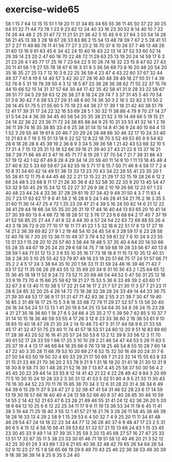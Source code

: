 # exercise-wide65
58
1
15
7
64
13
15
15
51
1
19
20
11
31
34
85
34
65
55
36
11
45
50
37
22
30
25
64
51
32
71
44
73
78
1
23
9
23
82
12
24
40
33
16
23
30
52
8
14
40
10
7
22
74
26
44
48
2
25
31
47
72
11
21
51
21
36
42
5
10
45
9
6
27
64
3
53
54
14
28
56
21
45
13
38
3
28
18
67
26
33
83
86
2
15
54
13
48
78
39
7
67
2
5
28
41
51
27
2
27
11
49
86
78
11
41
56
77
27
3
23
2
18
70
37
6
10
26
57
7
46
13
48
26
31
60
13
16
9
61
63
45
6
34
42
24
10
40
16
43
22
13
14
37
52
53
60
52
14
29
39
14
23
20
2
47
60
18
70
22
48
72
11
29
63
25
13
19
20
24
14
59
17
6
3
21
23
26
4
1
45
77
17
25
16
7
23
64
22
5
10
26
74
18
32
23
15
8
47
62
27
43
20
11
41
58
1
9
27
55
78
18
67
6
16
3
31
9
3
36
56
69
73
8
16
20
48
20
54
20
35
16
35
27
25
13
7
12
10
3
6
22
25
36
59
4
23
47
4
43
22
60
37
67
32
44
49
37
7
61
8
19
6
14
40
57
3
42
30
27
28
16
40
48
39
49
18
27
55
51
1
4
36
52
76
8
5
31
19
78
39
50
4
3
12
18
5
87
23
36
28
36
38
62
71
55
22
37
15
76
44
10
66
52
15
14
31
37
57
64
30
44
17
42
35
42
58
41
31
9
28
33
22
58
67
38
51
77
34
5
29
59
63
12
26
38
27
8
18
24
29
74
7
3
37
31
45
5
40
70
54
51
3
6
30
42
7
6
39
53
27
29
31
48
6
60
74
36
30
3
2
16
5
32
82
2
51
50
2
26
14
45
51
75
5
21
55
60
5
75
19
23
44
36
27
17
39
1
18
21
42
40
38
51
79
12
41
17
39
31
17
24
22
32
16
53
69
28
5
1
30
32
11
38
86
4
79
9
70
27
14
27
31
5
54
24
4
36
39
34
45
40
56
54
20
35
38
21
52
3
19
14
49
66
5
19
15
21
24
14
32
36
22
23
36
71
72
24
36
85
88
84
9
25
10
31
33
53
41
32
14
1
2
19
36
11
39
74
16
35
38
85
33
4
6
25
38
31
14
10
14
8
41
36
9
24
40
10
64
4
13
1
52
3
29
55
46
19
61
6
20
46
7
20
29
24
28
48
66
30
46
32
17
10
24
33
40
12
21
83
6
7
19
5
15
51
13
18
6
22
52
12
8
22
18
70
3
52
49
53
85
9
9
54
83
28
6
18
26
28
8
45
39
19
2
36
8
9
3
34
5
39
36
58
1
21
42
43
53
68
32
10
5
77
21
4
7
15
13
25
31
13
18
52
66
39
16
21
39
40
27
43
21
22
8
13
37
16
21
38
7
39
71
66
46
41
3
47
16
45
71
77
8
19
26
1
37
70
54
7
21
7
39
31
86
43
57
19
12
42
1
62
67
49
8
28
4
29
34
14
20
59
40
11
14
9
10
1
11
13
18
45
48
4
27
40
8
32
5
33
69
59
67
24
62
55
16
5
71
17
8
15
7
50
71
46
8
4
58
17
7
2
4
10
8
31
34
60
42
14
49
51
38
13
33
13
23
70
43
34
22
26
55
41
23
35
20
1
55
38
81
12
11
75
6
44
45
46
32
2
21
13
15
22
21
29
17
32
15
19
28
26
6
12
2
68
24
48
5
23
68
8
11
17
21
26
30
36
8
42
52
58
30
22
20
9
20
13
45
54
47
53
32
9
50
45
29
15
24
12
15
22
27
37
26
9
38
2
10
19
26
66
12
22
67
1
23
40
48
23
44
24
4
33
36
37
28
29
61
19
37
34
42
9
49
31
50
4
3
7
11
83
4
20
7
23
17
62
62
17
9
6
41
58
2
16
28
8
5
24
1
46
28
41
54
21
76
2
18
3
35
5
31
60
11
36
14
47
25
4
72
1
25
23
29
47
21
4
39
5
16
24
50
82
14
6
21
12
22
36
41
29
44
18
66
34
55
35
20
26
31
19
17
44
16
40
44
13
63
65
20
10
41
14
27
30
39
60
13
6
4
68
72
18
18
28
51
12
3
76
17
23
6
6
68
64
2
17
40
7
37
19
41
52
56
85
25
27
44
7
41
8
32
4
44
30
4
57
24
54
22
63
72
69
88
55
26
4
43
3
18
36
72
9
20
77
10
17
16
11
77
41
23
1
5
32
18
6
22
51
17
8
13
17
27
19
14
21
2
36
39
69
82
27
9
1
2
19
46
54
10
24
45
54
6
3
28
59
17
6
23
28
58
12
40
78
16
7
20
20
13
38
11
10
49
37
3
79
4
52
59
61
32
7
6
10
24
9
23
55
13
31
33
1
15
28
20
10
25
57
60
3
56
44
19
48
5
37
35
40
4
64
20
14
50
66
55
28
35
44
67
19
25
24
20
29
6
58
14
75
7
18
59
68
19
28
33
56
67
40
13
8
28
59
1
44
71
51
12
13
2
3
6
55
10
35
16
17
73
18
18
6
11
15
13
10
35
12
40
51
58
2
28
30
3
10
25
55
42
53
79
87
49
18
23
19
20
51
68
75
17
24
51
57
66
71
35
2
2
4
5
17
24
3
38
64
35
10
20
1
58
33
11
31
59
24
46
16
39
46
71
42
7
63
17
52
11
35
56
26
29
43
55
12
35
69
20
34
9
31
10
30
43
2
1
25
64
65
12
15
36
45
18
19
11
52
9
24
72
73
52
11
20
69
46
54
44
52
5
47
50
31
25
12
18
33
9
19
73
70
4
15
66
25
58
62
19
21
27
15
53
5
36
8
33
49
39
2
43
60
17
32
67
3
8
13
40
11
10
38
5
17
32
21
54
16
17
2
21
7
57
21
30
11
3
57
7
21
23
11
28
6
24
85
32
20
25
4
26
14
72
73
18
38
32
38
28
24
33
49
14
44
33
36
75
21
39
30
48
53
17
36
9
17
51
21
47
71
42
83
36
2
55
3
21
38
7
30
47
19
40
16
85
2
31
49
16
17
25
15
5
3
8
18
33
68
72
79
11
29
27
52
57
5
13
56
20
40
26
18
34
54
24
51
13
13
1
41
20
19
6
54
25
13
54
64
35
54
8
26
24
15
23
28
4
21
27
35
18
36
60
1
18
27
6
5
24
66
4
25
35
2
17
5
39
59
7
62
85
5
10
37
7
31
14
10
15
18
36
46
59
33
55
4
17
28
3
12
8
23
33
36
60
2
16
36
53
61
9
10
18
65
10
40
18
47
28
21
30
24
2
14
10
46
73
47
5
31
17
44
58
9
6
21
33
58
45
17
41
32
47
51
75
23
40
11
74
41
57
18
53
51
24
80
12
20
9
51
16
83
89
60
17
28
36
43
20
52
16
16
41
20
57
24
50
53
6
13
2
12
39
8
33
56
12
3
11
70
40
61
52
17
24
33
59
1
66
17
25
3
10
10
29
2
21
46
54
47
44
53
5
26
11
63
5
25
37
19
4
4
13
17
46
66
84
18
35
66
6
76
13
18
25
46
54
8
55
10
28
7
60
14
47
22
40
3
35
28
11
66
79
53
10
20
69
27
6
52
15
32
50
16
49
20
24
31
7
6
27
50
54
63
50
19
50
32
4
60
33
29
21
17
50
69
7
21
23
32
14
15
55
63
8
33
31
15
21
23
49
21
70
36
20
2
53
78
9
21
9
1
31
16
19
20
31
41
18
21
30
12
31
9
18
30
8
9
58
73
30
1
48
28
21
52
18
39
7
13
67
4
45
25
58
37
50
30
56
4
2
45
45
20
22
29
44
14
33
55
8
12
14
41
42
21
22
4
22
28
49
42
9
84
3
20
69
71
5
10
30
10
24
10
28
33
2
3
30
31
12
41
53
5
32
51
80
4
9
5
21
33
11
30
43
76
16
30
44
52
23
70
11
76
15
85
38
70
34
3
12
6
31
28
20
31
4
36
34
6
49
64
39
6
15
29
11
37
9
24
47
27
2
32
38
47
41
54
31
46
52
28
23
6
17
14
59
13
19
30
18
57
66
16
40
40
4
24
12
58
52
66
40
8
37
40
28
85
30
46
10
59
14
55
2
14
42
52
21
63
47
6
23
28
21
49
46
55
31
41
24
12
42
36
26
20
5
20
18
6
64
12
10
25
6
6
12
22
25
34
11
17
9
6
11
19
13
36
53
34
11
19
6
45
11
41
38
3
19
44
71
25
18
40
3
55
12
1
41
57
21
16
21
76
3
28
26
11
58
45
36
46
39
18
28
16
33
13
4
29
2
58
9
1
15
29
53
6
4
50
32
7
4
9
25
20
11
11
34
61
48
46
29
54
47
24
14
18
22
23
34
44
77
12
36
28
40
37
6
9
48
47
17
23
2
5
31
80
6
5
4
15
12
4
58
10
56
41
39
53
62
51
32
57
21
15
13
68
24
63
1
15
33
45
23
30
45
33
9
49
1
14
37
39
35
1
35
59
3
20
13
45
68
27
57
16
27
47
25
33
13
51
17
32
67
35
11
5
38
23
33
30
61
46
71
19
51
58
12
40
46
20
21
3
52
12
42
25
30
61
29
3
43
69
1
33
6
21
65
40
36
32
48
42
79
65
26
54
64
26
54
52
9
10
23
27
15
1
8
58
65
66
19
29
6
49
70
43
25
46
22
36
38
53
49
30
39
9
18
38
36
39
14
8
25
8
35
5
24
40
